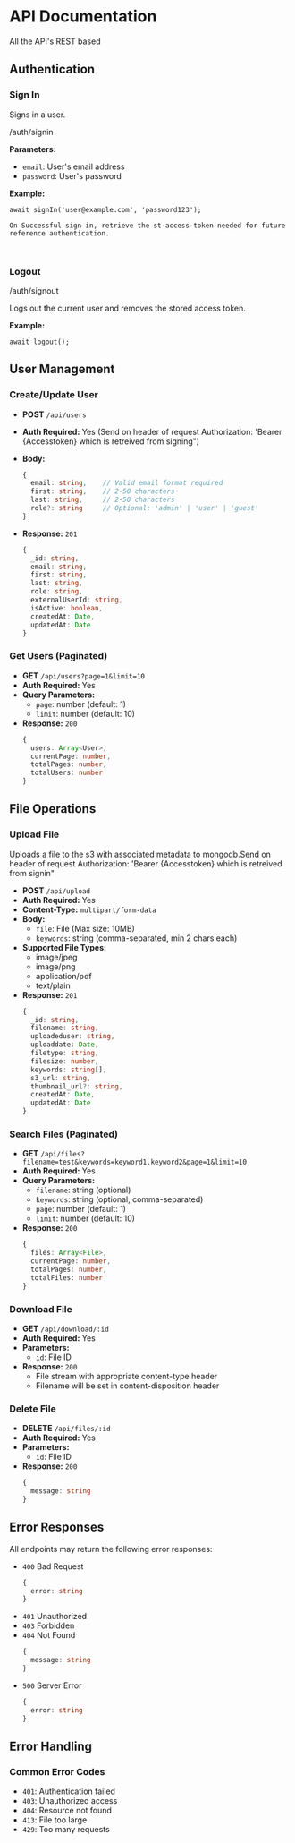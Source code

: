 
# API Documentation

All the API's REST based


## Authentication

### Sign In

Signs in a user. 

/auth/signin

**Parameters:**
- `email`: User's email address
- `password`: User's password

**Example:**

```
await signIn('user@example.com', 'password123');

On Successful sign in, retrieve the st-access-token needed for future reference authentication.



```

### Logout

/auth/signout

Logs out the current user and removes the stored access token.

**Example:**
```
await logout();
```

## User Management



### Create/Update User
- **POST** `/api/users`
- **Auth Required:** Yes (Send on header of request Authorization: 'Bearer {Accesstoken} which is retreived from signing")

- **Body:**
  ```typescript
  {
    email: string,    // Valid email format required
    first: string,    // 2-50 characters
    last: string,     // 2-50 characters
    role?: string     // Optional: 'admin' | 'user' | 'guest'
  }
  ```
- **Response:** `201`
  ```typescript
  {
    _id: string,
    email: string,
    first: string,
    last: string,
    role: string,
    externalUserId: string,
    isActive: boolean,
    createdAt: Date,
    updatedAt: Date
  }
  ```

### Get Users (Paginated)
- **GET** `/api/users?page=1&limit=10`
- **Auth Required:** Yes
- **Query Parameters:**
  - `page`: number (default: 1)
  - `limit`: number (default: 10)
- **Response:** `200`
  ```typescript
  {
    users: Array<User>,
    currentPage: number,
    totalPages: number,
    totalUsers: number
  }
  ```


## File Operations

### Upload File
  Uploads a file to the s3 with associated metadata to mongodb.Send on header of request Authorization: 'Bearer {Accesstoken} which is retreived from signin"

- **POST** `/api/upload`
- **Auth Required:** Yes
- **Content-Type:** `multipart/form-data`
- **Body:**
  - `file`: File (Max size: 10MB)
  - `keywords`: string (comma-separated, min 2 chars each)
- **Supported File Types:** 
  - image/jpeg
  - image/png
  - application/pdf
  - text/plain
- **Response:** `201`
  ```typescript
  {
    _id: string,
    filename: string,
    uploadeduser: string,
    uploaddate: Date,
    filetype: string,
    filesize: number,
    keywords: string[],
    s3_url: string,
    thumbnail_url?: string,
    createdAt: Date,
    updatedAt: Date
  }
  ```

### Search Files (Paginated)
- **GET** `/api/files?filename=test&keywords=keyword1,keyword2&page=1&limit=10`
- **Auth Required:** Yes
- **Query Parameters:**
  - `filename`: string (optional)
  - `keywords`: string (optional, comma-separated)
  - `page`: number (default: 1)
  - `limit`: number (default: 10)
- **Response:** `200`
  ```typescript
  {
    files: Array<File>,
    currentPage: number,
    totalPages: number,
    totalFiles: number
  }
  ```

### Download File
- **GET** `/api/download/:id`
- **Auth Required:** Yes
- **Parameters:**
  - `id`: File ID
- **Response:** `200`
  - File stream with appropriate content-type header
  - Filename will be set in content-disposition header

### Delete File
- **DELETE** `/api/files/:id`
- **Auth Required:** Yes
- **Parameters:**
  - `id`: File ID
- **Response:** `200`
  ```typescript
  {
    message: string
  }
  ```

## Error Responses
All endpoints may return the following error responses:

- `400` Bad Request
  ```typescript
  {
    error: string
  }
  ```
- `401` Unauthorized
- `403` Forbidden
- `404` Not Found
  ```typescript
  {
    message: string
  }
  ```
- `500` Server Error
  ```typescript
  {
    error: string
  }
  ```

## Error Handling

### Common Error Codes
- `401`: Authentication failed
- `403`: Unauthorized access
- `404`: Resource not found
- `413`: File too large
- `429`: Too many requests

